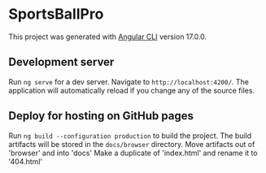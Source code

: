 # SportsBallPro

This project was generated with [Angular CLI](https://github.com/angular/angular-cli) version 17.0.0.

## Development server

Run `ng serve` for a dev server. Navigate to `http://localhost:4200/`. The application will automatically reload if you change any of the source files.


## Deploy for hosting on GitHub pages

Run `ng build --configuration production` to build the project. The build artifacts will be stored in the `docs/browser` directory.
Move artifacts out of 'browser' and into 'docs'
Make a duplicate of 'index.html' and rename it to '404.html'